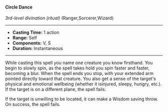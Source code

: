 #### Circle Dance
*3rd-level divination* *(ritual)* (Ranger,Sorcerer,Wizard)
___
- **Casting Time:** 1 action
- **Range:** Self
- **Components:** V, S
- **Duration:** Instantaneous
---
While casting this spell you name one creature you know firsthand. You begin to slowly spin, as the spell takes hold you spin faster and faster, becoming a blur. When the spell ends you stop, with your extended arm pointed directly toward that creature. You also get a sense of the target's physical and emotional wellbeing (whether it isinjured, sleepy, hungry, etc.). If the target is on a different plane, the spell fails.

If the target is unwilling to be located, it can make a Wisdom saving throw. On success, the spell fails.
